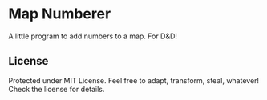 # Map Numberer

A little program to add numbers to a map. For D&D!

## License
Protected under MIT License. Feel free to adapt, transform, steal, whatever! Check the license for details.
